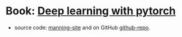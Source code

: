 # Book: [Deep learning with pytorch](https://www.manning.com/books/deep-learning-with-pytorch)

* source code: [manning-site](www.manning.com/books/deep-learning-with-pytorch) and on GitHub [github-repo](https://github.com/deep-learning-withpytorch/dlwpt-code).

